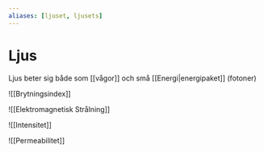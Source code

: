 ```yaml
---
aliases: [ljuset, ljusets]
---
```


# Ljus

Ljus beter sig både som [[vågor]] och små [[Energi|energipaket]] (fotoner)

![[Brytningsindex]]

![[Elektromagnetisk Strålning]]

![[Intensitet]]

![[Permeabilitet]]
